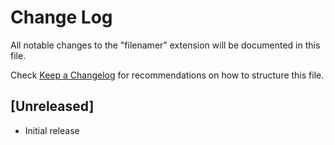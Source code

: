 # Change Log
All notable changes to the "filenamer" extension will be documented in this file.

Check [Keep a Changelog](http://keepachangelog.com/) for recommendations on how to structure this file.

## [Unreleased]
- Initial release